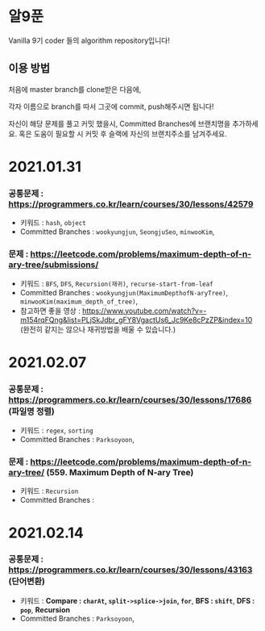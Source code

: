 # 알9푼

Vanilla 9기 coder 들의 algorithm repository입니다!

## 이용 방법

처음에 master branch를 clone받은 다음에,

각자 이름으로 branch를 따서 그곳에 commit, push해주시면 됩니다!

자신이 해당 문제를 풀고 커밋 했을시, Committed Branches에 브랜치명을 추가하세요.
혹은 도움이 필요할 시 커밋 후 슬랙에 자신의 브랜치주소를 남겨주세요.

# 2021.01.31
### 공통문제 : https://programmers.co.kr/learn/courses/30/lessons/42579
- 키워드 : `hash`, `object`
- Committed Branches : `wookyungjun`, `SeongjuSeo`, `minwooKim`,

### 문제 : https://leetcode.com/problems/maximum-depth-of-n-ary-tree/submissions/
- 키워드 : `BFS`, `DFS`, `Recursion(재귀)`, `recurse-start-from-leaf`
- Committed Branches : `wookyungjun(MaximumDepthofN-aryTree)`, `minwooKim(maximum_depth_of_tree)`,
- 참고하면 좋을 영상 : https://www.youtube.com/watch?v=-m154rqFQng&list=PLjSkJdbr_gFY8VgactUs6_Jc9Ke8cPzZP&index=10
(완전히 같지는 않으나 재귀방법을 배울 수 있습니다.)

# 2021.02.07
### 공통문제 : https://programmers.co.kr/learn/courses/30/lessons/17686 (파일명 정렬)
- 키워드 : `regex`, `sorting`
- Committed Branches : `Parksoyoon`,

### 문제 : https://leetcode.com/problems/maximum-depth-of-n-ary-tree/ (559. Maximum Depth of N-ary Tree)
- 키워드 : `Recursion`
- Committed Branches : 

# 2021.02.14
### 공통문제 : https://programmers.co.kr/learn/courses/30/lessons/43163 (단어변환)
- 키워드 : **Compare : `charAt`, `split->splice->join`, `for`**,
**BFS : `shift`**, **DFS : `pop`**, **Recursion**
- Committed Branches : `Parksoyoon`, 

